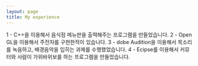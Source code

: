 ```yaml
---
layout: page
title: My experience 
---
```

1 - C++을 이용해서 음식점 메뉴판을 출력해주는 프로그램을 만들었습니다.
2 - Open GL을 이용해서 주전자를 구현한적이 있습니다.
3 - dobe Audition을 이용해서 목소리를 녹음하고, 배경음악을 입히는 과제를 수행했었습니다.
4 - Ecipse를 이용해서 커뮤터와 사람이 가위바위보를 하는 프로그램을 만들었습니다.


